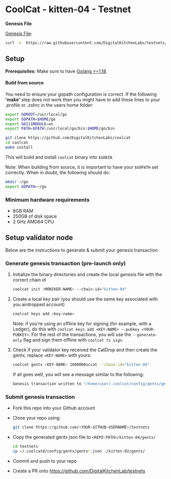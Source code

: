 # CoolCat - kitten-04 - Testnet

**Genesis File**

[Genesis File](/kitten-04/genesis.json):

```bash
curl -s  https://raw.githubusercontent.com/DigitalKitchenLabs/testnets/main/kitten-04/genesis.json > ~/.coolcat/config/genesis.json
```

## Setup

**Prerequisites:** Make sure to have [Golang >=1.18](https://golang.org/).

#### Build from source

You need to ensure your gopath configuration is correct. If the following **'make'** step does not work then you might have to add these lines to your .profile or .zshrc in the users home folder:

```bash
export GOROOT=/usr/local/go
export GOPATH=$HOME/go
export GO111MODULE=on
export PATH=$PATH:/usr/local/go/bin:$HOME/go/bin
```

```bash
git clone https://github.com/DigitalKitchenLabs/coolcat
cd coolcat
make install
```

This will build and install `coolcat` binary into `$GOBIN`.

Note: When building from source, it is important to have your `$GOPATH` set correctly. When in doubt, the following should do:

```bash
mkdir ~/go
export GOPATH=~/go
```

### Minimum hardware requirements

- 8GB RAM
- 250GB of disk space
- 2 GHz AMD64 CPU

## Setup validator node

Below are the instructions to generate & submit your genesis transaction

### Generate genesis transaction (pre-launch only)

1. Initialize the binary directories and create the local genesis file with the correct
   chain id

   ```bash
   coolcat init <MONIKER-NAME> --chain-id="kitten-04"
   ```

2. Create a local key pair (you should use the same key associated with you airdropped account)

   ```bash
   coolcat keys add <key-name>
   ```

   Note: if you're using an offline key for signing (for example, with a Ledger), do this with `coolcat keys add <KEY-NAME> --pubkey <YOUR-PUBKEY>`. For the rest of the transactions, you will use the `--generate-only` flag and sign them offline with `coolcat tx sign`.

3. Check if your validator key received the CatDrop and then create the gentx, replace `<KEY-NAME>` with yours:

   ```bash
   coolcat gentx <KEY-NAME> 1000000uccat --chain-id="kitten-04"
   ```

   If all goes well, you will see a message similar to the following:

   ```bash
   Genesis transaction written to "/home/user/.coolcat/config/gentx/gentx-******.json"
   ```

### Submit genesis transaction

- Fork this repo into your Github account

- Clone your repo using:

  ```bash
  git clone https://github.com/<YOUR-GITHUB-USERNAME>/testnets
  ```

- Copy the generated gentx json file to `<REPO-PATH>/kitten-04/gentx/`

  ```bash
  cd testnets
  cp ~/.coolcatd/config/gentx/gentx*.json ./kitten-02/gentx/
  ```

- Commit and push to your repo
- Create a PR onto https://github.com/DigitalKitchenLab/testnets
